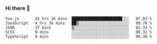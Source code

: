 ### Hi there 👋

<!--
**xin-code/Xin-code** is a ✨ _special_ ✨ repository because its `README.md` (this file) appears on your GitHub profile.

Here are some ideas to get you started:
<!--START_SECTION:waka-->
```text
Vue.js       41 hrs 26 mins  ██████████████████████░░░   87.83 % 
JavaScript   4 hrs 36 mins   ██▒░░░░░░░░░░░░░░░░░░░░░░   09.78 % 
JSON         37 mins         ▒░░░░░░░░░░░░░░░░░░░░░░░░   01.33 % 
SCSS         9 mins          ░░░░░░░░░░░░░░░░░░░░░░░░░   00.32 % 
TypeScript   8 mins          ░░░░░░░░░░░░░░░░░░░░░░░░░   00.30 % 
```
<!--END_SECTION:waka-->
